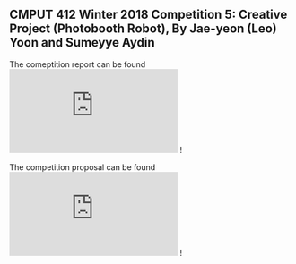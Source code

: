 ## CMPUT 412 Winter 2018 Competition 5: Creative Project (Photobooth Robot), By Jae-yeon (Leo) Yoon and Sumeyye Aydin ##

The comeptition report can be found ![here](https://github.com/leoyoon17/CMPUT-412-Competition-5/blob/master/docs/Report.pdf) !

The competition proposal can be found ![here](https://github.com/leoyoon17/CMPUT-412-Competition-5/blob/master/docs/Autonomous%20Photo%20Booth%20Robot%20Proposal.pdf) !
